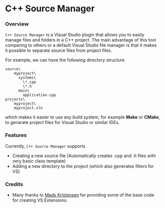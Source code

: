# C++ Source Manager
### Overview
`C++ Source Manager` is a Visual Studio plugin that allows you to easily manage files and folders in a C++ project. The main advantage of this tool
comparing to others or a default Visual Studio file manager is that it makes it possible to separate source files from project files.

For example, we can have the following directory structure
```
source\
    myproject\
      systems\
        \*.cpp
        \*.h
      main\
        application.cpp
projects\
    myproject\
    myproject.sln
```
which makes it easier to use any build system, for example **Make** or **CMake**, to genarate project files for Visual Studio or similar IDEs.

### Features
Currently, `C++ Source Manager` supports
  - Creating a new source file (Automatically creates .cpp and .h files with very basic class template)
  - Adding a new directory to the project (which also generates filters for VS)

### Credits
* Many thanks to [Mads Kristensen](https://github.com/madskristensen/AddAnyFile) for providing some of the base code for creating VS Extensions.
